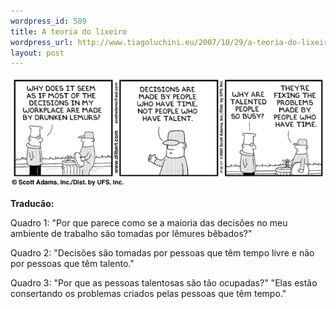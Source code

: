 ```yaml
--- 
wordpress_id: 589
title: A teoria do lixeiro
wordpress_url: http://www.tiagoluchini.eu/2007/10/29/a-teoria-do-lixeiro/
layout: post
---
```

![Dilbert](/wp-content/uploads/2007/10/dilbert2007114666026.gif)

**Traducão:**

Quadro 1: "Por que parece como se a maioria das decisões no meu ambiente de trabalho são tomadas por lêmures bêbados?"

Quadro 2: "Decisões são tomadas por pessoas que têm tempo livre e não por pessoas que têm talento."

Quadro 3: "Por que as pessoas talentosas são tão ocupadas?" "Elas estão consertando os problemas criados pelas pessoas que têm tempo."

